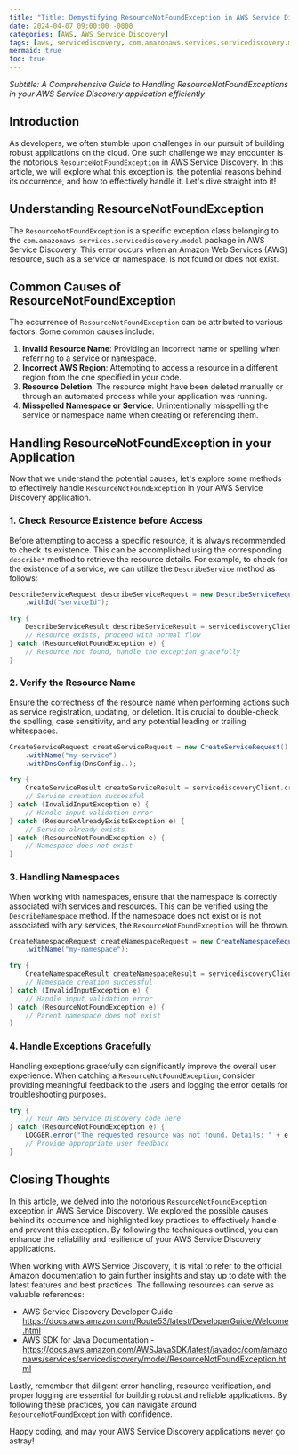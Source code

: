 ```yaml
---
title: "Title: Demystifying ResourceNotFoundException in AWS Service Discovery"
date: 2024-04-07 09:00:00 -0000
categories: [AWS, AWS Service Discovery]
tags: [aws, servicediscovery, com.amazonaws.services.servicediscovery.model]
mermaid: true
toc: true
---
```



*Subtitle: A Comprehensive Guide to Handling ResourceNotFoundExceptions in your AWS Service Discovery application efficiently*

Introduction
--------------

As developers, we often stumble upon challenges in our pursuit of building robust applications on the cloud. One such challenge we may encounter is the notorious `ResourceNotFoundException` in AWS Service Discovery. In this article, we will explore what this exception is, the potential reasons behind its occurrence, and how to effectively handle it. Let's dive straight into it!

Understanding ResourceNotFoundException
------------------------------------------

The `ResourceNotFoundException` is a specific exception class belonging to the `com.amazonaws.services.servicediscovery.model` package in AWS Service Discovery. This error occurs when an Amazon Web Services (AWS) resource, such as a service or namespace, is not found or does not exist.

Common Causes of ResourceNotFoundException
--------------------------------------------------

The occurrence of `ResourceNotFoundException` can be attributed to various factors. Some common causes include:

1. **Invalid Resource Name**: Providing an incorrect name or spelling when referring to a service or namespace.
2. **Incorrect AWS Region**: Attempting to access a resource in a different region from the one specified in your code.
3. **Resource Deletion**: The resource might have been deleted manually or through an automated process while your application was running.
4. **Misspelled Namespace or Service**: Unintentionally misspelling the service or namespace name when creating or referencing them.

Handling ResourceNotFoundException in your Application
---------------------------------------------------------

Now that we understand the potential causes, let's explore some methods to effectively handle `ResourceNotFoundException` in your AWS Service Discovery application.

### 1. Check Resource Existence before Access

Before attempting to access a specific resource, it is always recommended to check its existence. This can be accomplished using the corresponding `describe*` method to retrieve the resource details. For example, to check for the existence of a service, we can utilize the `DescribeService` method as follows:

```java
DescribeServiceRequest describeServiceRequest = new DescribeServiceRequest()
    .withId("serviceId");

try {
    DescribeServiceResult describeServiceResult = servicediscoveryClient.describeService(describeServiceRequest);
    // Resource exists, proceed with normal flow
} catch (ResourceNotFoundException e) {
    // Resource not found, handle the exception gracefully
}
```

### 2. Verify the Resource Name

Ensure the correctness of the resource name when performing actions such as service registration, updating, or deletion. It is crucial to double-check the spelling, case sensitivity, and any potential leading or trailing whitespaces. 

```java
CreateServiceRequest createServiceRequest = new CreateServiceRequest()
    .withName("my-service")
    .withDnsConfig(DnsConfig..);

try {
    CreateServiceResult createServiceResult = servicediscoveryClient.createService(createServiceRequest);
    // Service creation successful
} catch (InvalidInputException e) {
    // Handle input validation error
} catch (ResourceAlreadyExistsException e) {
    // Service already exists
} catch (ResourceNotFoundException e) {
    // Namespace does not exist
}
```

### 3. Handling Namespaces

When working with namespaces, ensure that the namespace is correctly associated with services and resources. This can be verified using the `DescribeNamespace` method. If the namespace does not exist or is not associated with any services, the `ResourceNotFoundException` will be thrown.

```java
CreateNamespaceRequest createNamespaceRequest = new CreateNamespaceRequest()
    .withName("my-namespace");

try {
    CreateNamespaceResult createNamespaceResult = servicediscoveryClient.createNamespace(createNamespaceRequest);
    // Namespace creation successful
} catch (InvalidInputException e) {
    // Handle input validation error
} catch (ResourceNotFoundException e) {
    // Parent namespace does not exist
}
```

### 4. Handle Exceptions Gracefully

Handling exceptions gracefully can significantly improve the overall user experience. When catching a `ResourceNotFoundException`, consider providing meaningful feedback to the users and logging the error details for troubleshooting purposes.

```java
try {
    // Your AWS Service Discovery code here
} catch (ResourceNotFoundException e) {
    LOGGER.error("The requested resource was not found. Details: " + e.getMessage());
    // Provide appropriate user feedback
}
```

Closing Thoughts
------------------

In this article, we delved into the notorious `ResourceNotFoundException` exception in AWS Service Discovery. We explored the possible causes behind its occurrence and highlighted key practices to effectively handle and prevent this exception. By following the techniques outlined, you can enhance the reliability and resilience of your AWS Service Discovery applications.

When working with AWS Service Discovery, it is vital to refer to the official Amazon documentation to gain further insights and stay up to date with the latest features and best practices. The following resources can serve as valuable references:

- AWS Service Discovery Developer Guide - <https://docs.aws.amazon.com/Route53/latest/DeveloperGuide/Welcome.html>
- AWS SDK for Java Documentation - <https://docs.aws.amazon.com/AWSJavaSDK/latest/javadoc/com/amazonaws/services/servicediscovery/model/ResourceNotFoundException.html>

Lastly, remember that diligent error handling, resource verification, and proper logging are essential for building robust and reliable applications. By following these practices, you can navigate around `ResourceNotFoundException` with confidence.

Happy coding, and may your AWS Service Discovery applications never go astray!